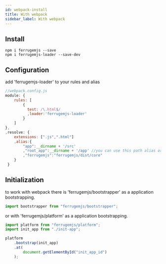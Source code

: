 ```yaml
---
id: webpack-install
title: With webpack
sidebar_label: With webpack
---
```


## Install
``` npm
npm i ferrugemjs --save
npm i ferrugemjs-loader --save-dev
```
## Configuration

add 'ferrugemjs-loader' to your rules and alias
``` javascript
//webpack.config.js
module: {
	rules: [
	    {
	      test: /\.html$/
	      ,loader:'ferrugemjs-loader'
	    }
	]
},
,resolve: {
    extensions: [".js",".html"]
    ,alias:{
    	"app":__dirname + '/src'
		,"root_app":__dirname + '/app' //you can use this path alias or load with 'ferrugemjs/platform'
    	,"ferrugemjs":"ferrugemjs/dist/core"
    }
 }
```

## Initialization

to work with webpack there is 'ferrugemjs/bootstrapper' as a application bootstrapping.
``` javascript
import bootstrapper from "ferrugemjs/bootstrapper";
```
or with 'ferrugemjs/platform' as a application bootstrapping.
``` javascript
import platform from "ferrugemjs/platform";
import init_app from "./init-app";

platform
    .bootstrap(init_app)
    .at(
        document.getElementById("init_app_id")
    );
```